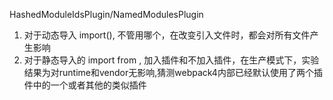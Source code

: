 HashedModuleIdsPlugin/NamedModulesPlugin
1. 对于动态导入 import(), 不管用哪个，在改变引入文件时，都会对所有文件产生影响
2. 对于静态导入的 import from , 加入插件和不加入插件，在生产模式下，实验结果为对runtime和vendor无影响,猜测webpack4内部已经默认使用了两个插件中的一个或者其他的类似插件
